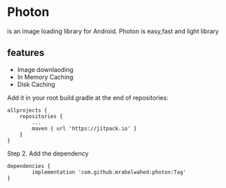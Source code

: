 # Photon
 is an image loading library for Android. Photon is easy,fast and light library 

<h2>features</h2>

<ul>
 <li>Image downlaoding</li>
 <li>In Memory Caching</li>
 <li>Disk Caching</li>
</ul>


Add it in your root build.gradle at the end of repositories:

	allprojects {
		repositories {
			...
			maven { url 'https://jitpack.io' }
		}
	}
  
  
Step 2. Add the dependency

	dependencies {
	        implementation 'com.github.mrabelwahed:photon:Tag'
	}
